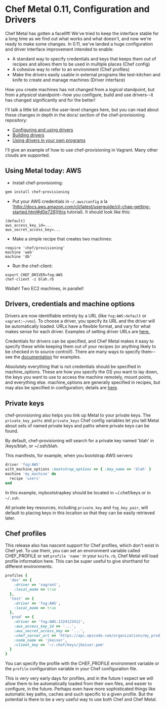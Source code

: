# Chef Metal 0.11, Configuration and Drivers

Chef Metal has gotten a facelift!  We've tried to keep the interface stable for a long time as we find out what works and what doesn't, and now we're ready to make some changes.  In 0.11, we've landed a huge configuration and driver interface improvement intended to enable:

- A standard way to specify credentials and keys that keeps them out of recipes and allows them to be used in multiple places (Chef config)
- A cohesive way to refer to an environment (Chef profiles)
- Make the drivers easily usable in external programs like test-kitchen and knife to create and manage machines (Driver interface)

How you create machines has not changed from a *logical* standpoint, but from a *physical* standpoint--how you configure, build and use drivers--it has changed significantly and for the better!

I'll talk a little bit about the user-level changes here, but you can read about these changes in depth in the docs/ section of the chef-provisioning repository:

- [Configuring and using drivers](https://github.com/chef/chef-provisioning/blob/master/docs/configuration.md#configuring-and-using-metal-drivers)
- [Building drivers](https://github.com/chef/chef-provisioning/blob/master/docs/building_drivers.md#writing-drivers)
- [Using drivers in your own programs](https://github.com/chef/chef-provisioning/blob/master/docs/embedding.md)

I'll give an example of how to use chef-provisioning in Vagrant.  Many other clouds are supported.

## Using Metal today: AWS

- Install chef-provisioning:
```ruby
gem install chef-provisioning
```
- Put your AWS credentials in `~/.aws/config` a la [http://docs.aws.amazon.com/cli/latest/userguide/cli-chap-getting-started.html#d0e726](this tutorial).  It should look like this:
```
[default]
aws_access_key_id=...
aws_secret_access_key=...
```
- Make a simple recipe that creates two machines:
```
require 'chef/provisioning'
machine 'web'
machine 'db'
```
- Run the chef-client:
```
export CHEF_DRIVER=fog:AWS
chef-client -z blah.rb
```

Wallah!  Two EC2 machines, in parallel!

## Drivers, credentials and machine options

Drivers are now identifiable entirely by a URL (like `fog:AWS:default` or `vagrant:~/vms`).  To choose a driver, you specify its URL and the driver will be automatically loaded.  URLs have a flexible format, and vary for what makes sense for each driver.  Examples of setting driver URLs are [here.](https://github.com/chef/chef-provisioning/blob/master/docs/configuration.md#setting-the-driver-with-a-driver-url)

Credentials for drivers can be specified, and Chef Metal makes it easy to specify these while keeping them out of your recipes (or anything likely to be checked in to source control!).  There are many ways to specify them--see the [documentation](https://github.com/chef/chef-provisioning/blob/master/docs/configuration.md#credentials-configuration-in-chef) for examples.

Absolutely everything that is not credentials should be specified in machine_options.  These are how you specify the OS you want to lay down, the keys you want to use to access the machine remotely, mount points, and everything else.  machine_options are generally specified in recipes, but may also be specified in configuration; details are [here]().

## Private keys

chef-provisioning also helps you link up Metal to your private keys.  The `private_key_paths` and `private_keys` Chef config variables let you tell Metal about sets of named private keys and paths where private keys can be found.

By default, chef-provisioning will search for a private key named 'blah' in <config dir>/keys/blah, or ~/.ssh/blah.

This manifests, for example, when you bootstrap AWS servers:

```ruby
driver 'fog:AWS'
with_machine_options :bootstrap_options => { :key_name => 'blah' }
machine 'my_machine' do
  recipe 'users'
end
```

In this example, mybootstrapkey should be located in ~/.chef/keys or in `~/.ssh`.

All private key resources, including `private_key` and `fog_key_pair`, will default to placing keys in this location so that they can be easily retrieved later.

## Chef profiles

This release also has nascent support for Chef profiles, which don't exist in Chef yet.  To use them, you can set an environment variable called CHEF_PROFILE or set `profile 'name'` in your `knife.rb`, Chef Metal will load profile information here.  This can be super useful to give shorthand for different environments:

```ruby
profiles {
  'dev' => {
    :driver => 'vagrant',
    :local_mode => true
  },
  'test' => {
    :driver => 'fog:AWS',
    :local_mode => true
  },
  'prod' => {
    :driver => 'fog:AWS:1324123412',
    :aws_access_key_id => '...',
    :aws_secret_access_key => '...',
    :chef_server_url => 'https://api.opscode.com/organizations/my_prod_org',
    :node_name => 'jkeiser',
    :client_key => '~/.chef/keys/jkeiser.pem'
  }
}
```

You can specify the profile with the CHEF_PROFILE environment variable or the `profile` configuration variable in your Chef configuration file.

This is very very early days for profiles, and in the future I expect we will allow them to be automatically loaded from their own files, and easier to configure, in the future.  Perhaps even have more sophisticated things like automatic key paths, caches and such specific to a given profile.  But the potential is there to be a very useful way to use both Chef and Chef Metal.
